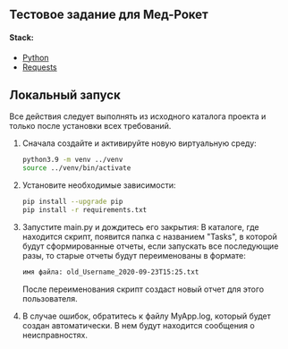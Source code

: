 ## Тестовое задание для Мед-Рокет

#### Stack:
- [Python](https://www.python.org/downloads/)
- [Requests](https://pypi.org/project/requests/)

## Локальный запуск

Все действия следует выполнять из исходного каталога проекта и только после установки всех требований.

1. Сначала создайте и активируйте новую виртуальную среду:
   ```bash
   python3.9 -m venv ../venv
   source ../venv/bin/activate
   ```
   
2. Установите необходимые зависимости:
   ```bash
   pip install --upgrade pip
   pip install -r requirements.txt
   ```
   
3. Запустите main.py и дождитесь его закрытия:
   В каталоге, где находится скрипт, появится папка с названием "Tasks",
   в которой будут сформированные отчеты, если запускать все последующие разы, то старые отчеты будут переименованы в формате:
   ```bash
   имя файла: old_Username_2020-09-23T15:25.txt
   ```
   После переименования скрипт создаст новый отчет для этого пользователя.

4. В случае ошибок, обратитесь к файлу MyApp.log, который будет создан автоматически.
   В нем будут находится сообщения о неисправностях.
